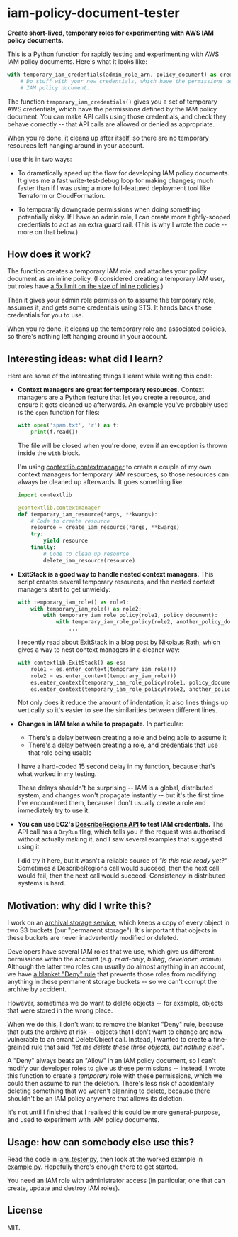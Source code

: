 # iam-policy-document-tester

**Create short-lived, temporary roles for experimenting with AWS IAM policy documents.**

This is a Python function for rapidly testing and experimenting with AWS IAM policy documents.
Here's what it looks like:

```python
with temporary_iam_credentials(admin_role_arn, policy_document) as credentials:
    # Do stuff with your new credentials, which have the permissions defined by the
    # IAM policy document.
```

The function `temporary_iam_credentials()` gives you a set of temporary AWS credentials, which have the permissions defined by the IAM policy document.
You can make API calls using those credentials, and check they behave correctly -- that API calls are allowed or denied as appropriate.

When you're done, it cleans up after itself, so there are no temporary resources left hanging around in your account.

I use this in two ways:

*   To dramatically speed up the flow for developing IAM policy documents.
    It gives me a fast write-test-debug loop for making changes; much faster than if I was using a more full-featured deployment tool like Terraform or CloudFormation.
    
*   To temporarily downgrade permissions when doing something potentially risky.
    If I have an admin role, I can create more tightly-scoped credentials to act as an extra guard rail.
    (This is why I wrote the code -- more on that below.)



## How does it work?

The function creates a temporary IAM role, and attaches your policy document as an inline policy.
(I considered creating a temporary IAM user, but roles have [a 5x limit on the size of inline policies](https://aws.amazon.com/premiumsupport/knowledge-center/iam-increase-policy-size/).)

Then it gives your admin role permission to assume the temporary role, assumes it, and gets some credentials using STS.
It hands back those credentials for you to use.

When you're done, it cleans up the temporary role and associated policies, so there's nothing left hanging around in your account.



## Interesting ideas: what did I learn?

Here are some of the interesting things I learnt while writing this code:

*   **Context managers are great for temporary resources.**
    Context managers are a Python feature that let you create a resource, and ensure it gets cleaned up afterwards.
    An example you've probably used is the `open` function for files:

    ```python
    with open('spam.txt', 'r') as f:
        print(f.read())
    ```

    The file will be closed when you're done, even if an exception is thrown inside the `with` block.

    I'm using [contextlib.contextmanager](https://docs.python.org/3/library/contextlib.html#contextlib.contextmanager) to create a couple of my own context managers for temporary IAM resources, so those resources can always be cleaned up afterwards.
    It goes something like:

    ```python
    import contextlib

    @contextlib.contextmanager
    def temporary_iam_resource(*args, **kwargs):
        # Code to create resource
        resource = create_iam_resource(*args, **kwargs)
        try:
            yield resource
        finally:
            # Code to clean up resource
            delete_iam_resource(resource)
    ```

*   **ExitStack is a good way to handle nested context managers.**
    This script creates several temporary resources, and the nested context managers start to get unwieldy:

    ```python
    with temporary_iam_role() as role1:
        with temporary_iam_role() as role2:
            with temporary_iam_role_policy(role1, policy_document):
                with temporary_iam_role_policy(role2, another_policy_document):
                    ...
    ```

    I recently read about ExitStack in [a blog post by Nikolaus Rath](https://www.rath.org/on-the-beauty-of-pythons-exitstack.html), which gives a way to nest context managers in a cleaner way:

    ```python
    with contextlib.ExitStack() as es:
        role1 = es.enter_context(temporary_iam_role())
        role2 = es.enter_context(temporary_iam_role())
        es.enter_context(temporary_iam_role_policy(role1, policy_document))
        es.enter_context(temporary_iam_role_policy(role2, another_policy_document))
    ```

    Not only does it reduce the amount of indentation, it also lines things up vertically so it's easier to see the similarities between different lines.

*   **Changes in IAM take a while to propagate.**
    In particular:
    
    *    There's a delay between creating a role and being able to assume it
    *    There's a delay between creating a role, and credentials that use that role being usable
    
    I have a hard-coded 15 second delay in my function, because that's what worked in my testing.

    These delays shouldn't be surprising -- IAM is a global, distributed system, and changes won't propagate instantly -- but it's the first time I've encountered them, because I don't usually create a role and immediately try to use it.

*   **You can use EC2's [DescribeRegions API](https://docs.aws.amazon.com/AWSEC2/latest/APIReference/API_DescribeRegions.html) to test IAM credentials.**
    The API call has a `DryRun` flag, which tells you if the request was authorised without actually making it, and I saw several examples that suggested using it.

    I did try it here, but it wasn't a reliable source of *"is this role ready yet?"*
    Sometimes a DescribeRegions call would succeed, then the next call would fail, then the next call would succeed.
    Consistency in distributed systems is hard.



## Motivation: why did I write this?

I work on an [archival storage service](https://stacks.wellcomecollection.org/building-wellcome-collections-new-archival-storage-service-3f68ff21927e), which keeps a copy of every object in two S3 buckets (our "permanent storage").
It's important that objects in these buckets are never inadvertently modified or deleted.

Developers have several IAM roles that we use, which give us different permissions within the account (e.g. *read-only*, *billing*, *developer*, *admin*).
Although the latter two roles can usually do almost anything in an account, we have [a blanket "Deny" rule](https://github.com/wellcomecollection/storage-service/blob/95e56ae99498e7f6f8d4a3cb430ba4c318d6f645/terraform/critical_prod/delete_protection.tf#L51-L76) that prevents those roles from modifying anything in these permanent storage buckets -- so we can't corrupt the archive by accident.

However, sometimes we do want to delete objects -- for example, objects that were stored in the wrong place.

When we do this, I don't want to remove the blanket "Deny" rule, because that puts the archive at risk -- objects that I don't want to change are now vulnerable to an errant DeleteObject call.
Instead, I wanted to create a fine-grained rule that said *"let me delete these three objects, but nothing else"*.

A "Deny" always beats an "Allow" in an IAM policy document, so I can't modify our developer roles to give us these permissions -- instead, I wrote this function to create a *temporary* role with these permissions, which we could then assume to run the deletion.
There's less risk of accidentally deleting something that we weren't planning to delete, because there shouldn't be an IAM policy anywhere that allows its deletion.

It's not until I finished that I realised this could be more general-purpose, and used to experiment with IAM policy documents.



## Usage: how can somebody else use this?

Read the code in [iam_tester.py](iam_tester.py), then look at the worked example in [example.py](example.py).
Hopefully there's enough there to get started.

You need an IAM role with administrator access (in particular, one that can create, update and destroy IAM roles).



## License

MIT.
